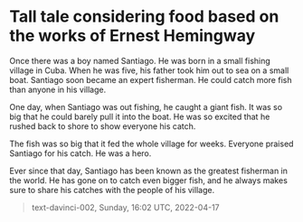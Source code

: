 # Tall tale considering food based on the works of Ernest Hemingway



Once there was a boy named Santiago. He was born in a small fishing village in Cuba. When he was five, his father took him out to sea on a small boat. Santiago soon became an expert fisherman. He could catch more fish than anyone in his village.

One day, when Santiago was out fishing, he caught a giant fish. It was so big that he could barely pull it into the boat. He was so excited that he rushed back to shore to show everyone his catch.

The fish was so big that it fed the whole village for weeks. Everyone praised Santiago for his catch. He was a hero.

Ever since that day, Santiago has been known as the greatest fisherman in the world. He has gone on to catch even bigger fish, and he always makes sure to share his catches with the people of his village.

> text-davinci-002, Sunday, 16:02 UTC, 2022-04-17
